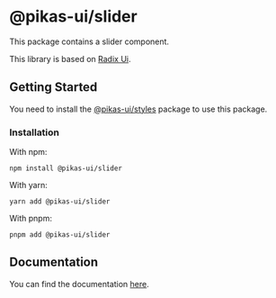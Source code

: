 # @pikas-ui/slider

This package contains a slider component.

This library is based on [Radix Ui](https://www.radix-ui.com/).

## Getting Started

You need to install the <a href={stylesLink}>@pikas-ui/styles</a> package to use this package.

### Installation

With npm:

```
npm install @pikas-ui/slider
```

With yarn:

```
yarn add @pikas-ui/slider
```

With pnpm:

```
pnpm add @pikas-ui/slider
```

## Documentation

You can find the documentation [here](https://pikas-ui.vercel.app).